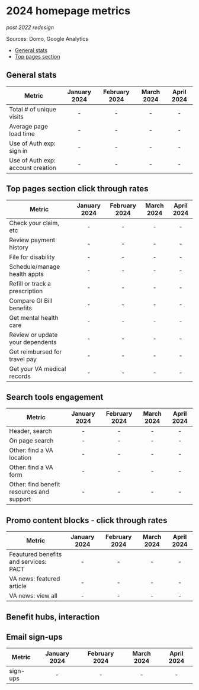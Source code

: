 # 2024 homepage metrics
_post 2022 redesign_

Sources: Domo, Google Analytics

- [General stats](https://github.com/department-of-veterans-affairs/va.gov-team/edit/master/products/home-page/analytics/2024_data.md#general-stats)
- [Top pages section](https://github.com/department-of-veterans-affairs/va.gov-team/edit/master/products/home-page/analytics/2024_data.md#top-pages-section-click-through-rates)

## General stats
| Metric | January 2024 | February 2024	| March 2024 | April 2024
|---|:---:|:---:|:---:|:---:|
| Total # of unique visits | - | - |- |-
| Average page load time | - | - |- |-
| Use of Auth exp: sign in | - | - |- |-
| Use of Auth exp: account creation | - | - |- |-

## Top pages section click through rates
| Metric | January 2024 | February 2024	| March 2024 | April 2024
|---|:---:|:---:|:---:|:---:|
| Check your claim, etc | - | - |- |-
| Review payment history | - | - |- |-
| File for disability | - | - |- |-
| Schedule/manage health appts | - | - |- |-
| Refill or track a prescription | - | - |- |-
| Compare GI Bill benefits | - | - |- |-
| Get mental health care | - | - |- |-
| Review or update your dependents | - | - |- |-
| Get reimbursed for travel pay | - | - |- |-
| Get your VA medical records | - | - |- |-

## Search tools engagement
| Metric | January 2024 | February 2024	| March 2024 | April 2024
|---|:---:|:---:|:---:|:---:|
| Header, search | - | - |- |-
| On page search | - | - |- |-
| Other: find a VA location  | - | - |- |-
| Other: find a VA form  | - | - |- |-
| Other: find benefit resources and support  | - | - |- |-

## Promo content blocks - click through rates
| Metric | January 2024 | February 2024	| March 2024 | April 2024
|---|:---:|:---:|:---:|:---:|
| Feautured benefits and services: PACT | - | - |- |-
| VA news: featured article | - | - |- |-
| VA news: view all | - | - |- |-

## Benefit hubs, interaction

## Email sign-ups
| Metric | January 2024 | February 2024	| March 2024 | April 2024
|---|:---:|:---:|:---:|:---:|
| sign-ups | - | - |- |-
